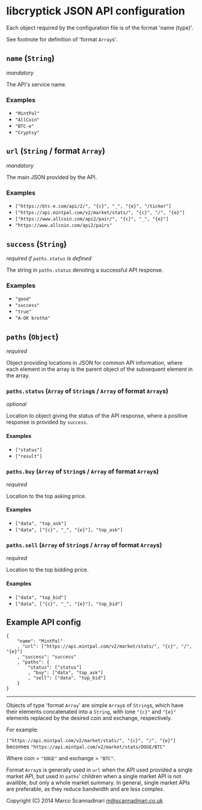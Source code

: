 # libcryptick JSON API configuration

Each object required by the configuration file is of the format 'name (type)'.

See footnote for definition of 'format `Array`s'.

## `name` (`String`)

*mandatory*

The API's service name.

### Examples

* `"MintPal"`
* `"AllCoin"`
* `"BTC-e"`
* `"Cryptsy"`

## `url` (`String` / format `Array`)

*mandatory*

The main JSON provided by the API.

### Examples

* `["https://btc-e.com/api/2/", "{c}", "_", "{e}", "/ticker"]`
* `["https://api.mintpal.com/v2/market/stats/", "{c}", "/", "{e}"]`
* `["https://www.allcoin.com/api2/pair/", "{c}", "_", "{e}"]`
* `"https://www.allcoin.com/api2/pairs"`

## `success` (`String`)

*required if `paths.status` is defined*

The string in `paths.status` denoting a successful API response.

### Examples

* `"good"`
* `"success"`
* `"true"`
* `"A-OK brotha"`

## `paths` (`Object`)

*required*

Object providing locations in JSON for common API information, where each element in the array is the parent object of the subsequent element in the array.

### `paths.status` (`Array` of `String`s / `Array` of format `Array`s)

*optional*

Location to object giving the status of the API response, where a positive response is provided by `success`.

#### Examples

* `["status"]`
* `["result"]`

### `paths.buy` (`Array` of `String`s / `Array` of format `Array`s)

*required*

Location to the top asking price.

#### Examples

* `["data", "top_ask"]`
* `["data", ["{c}", "_", "{e}"], "top_ask"]`

### `paths.sell` (`Array` of `String`s / `Array` of format `Array`s)

*required*

Location to the top bidding price.

#### Examples

* `["data", "top_bid"]`
* `["data", ["{c}", "_", "{e}"], "top_bid"]`

## Example API config

	{
		"name": "MintPal"
		, "url": ["https://api.mintpal.com/v2/market/stats/", "{c}", "/", "{e}"]
		, "success": "success"
		, "paths": {
			"status": ["status"]
			, "buy": ["data", "top_ask"]
			, "sell": ["data", "top_bid"]
		}
	}

----

Objects of type 'format `Array`' are simple `Array`s of `String`s, which have their elements concatenated into a `String`, with lone `"{c}"` and `"{e}"` elements replaced by the desired coin and exchange, respectively.

For example:

`["https://api.mintpal.com/v2/market/stats/", "{c}", "/", "{e}"]` becomes `"https://api.mintpal.com/v2/market/stats/DOGE/BTC"`

Where coin = `"DOGE"` and exchange = `"BTC"`.

Format `Array`s is generally used in `url` when the API used provided a single market API, but used in `paths`' children when a single market API is not availible, but only a whole market summary. In general, single market APIs are preferable, as they reduce bandwidth and are less complex.

Copyright (C) 2014 Marco Scannadinari <m@scannadinari.co.uk>
